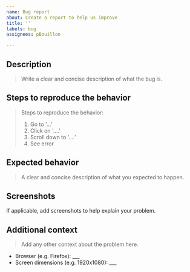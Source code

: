 ```yaml
---
name: Bug report
about: Create a report to help us improve
title: ''
labels: bug
assignees: pBouillon

---
```


## Description

> Write a clear and concise description of what the bug is.

## Steps to reproduce the behavior

> Steps to reproduce the behavior:
> 1. Go to '...'
> 2. Click on '....'
> 3. Scroll down to '....'
> 4. See error

## Expected behavior

> A clear and concise description of what you expected to happen.

## Screenshots

If applicable, add screenshots to help explain your problem.

## Additional context

> Add any other context about the problem here.

- Browser (e.g. Firefox): ___
- Screen dimensions (e.g. 1920x1080): ___
